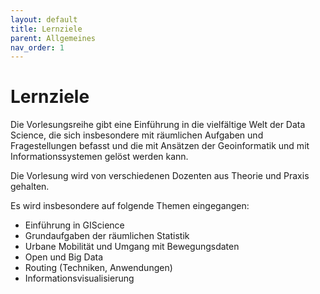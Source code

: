 ```yaml
---
layout: default
title: Lernziele
parent: Allgemeines
nav_order: 1
---
```


# Lernziele
Die Vorlesungsreihe gibt eine Einführung in die vielfältige Welt der Data Science, die sich insbesondere mit räumlichen Aufgaben und Fragestellungen befasst und die mit Ansätzen der Geoinformatik und mit Informationssystemen gelöst werden kann.

Die Vorlesung wird von verschiedenen Dozenten aus Theorie und Praxis gehalten.

Es wird insbesondere auf folgende Themen eingegangen:

* Einführung in GIScience
* Grundaufgaben der räumlichen Statistik
* Urbane Mobilität und Umgang mit Bewegungsdaten
* Open und Big Data
* Routing (Techniken, Anwendungen)
* Informationsvisualisierung
